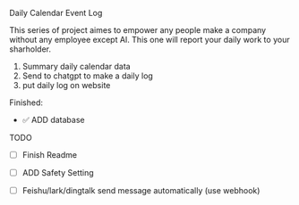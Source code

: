 Daily Calendar Event Log

This series of project aimes to empower any people make a company without any employee except AI.
This one will report your daily work to your sharholder.


1. Summary daily calendar data
2. Send to chatgpt to make a daily log
3. put daily log on website

Finished:
- :white_check_mark: ADD database

TODO
- [ ] Finish Readme
- [ ] ADD Safety Setting 
- [ ] Feishu/lark/dingtalk send message automatically (use webhook)

